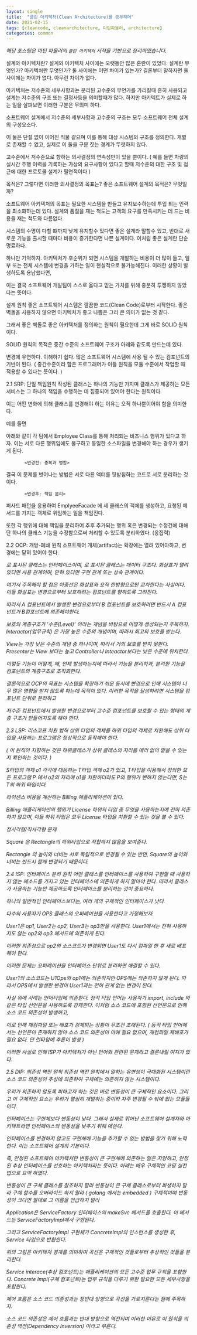 ```yaml
---
layout: single
title:  "클린 아키텍처(Clean Architecture)를 공부하며"
date: 2021-02-15
tags: [cleancode, cleanarchitecture, 마틴파울러, architecture]
categories: common
---
```


_해당 포스팅은 마틴 파울러의 `클린 아키텍처` 서적을 기반으로 정리하였습니다._

설계와 아키텍처란?
설계와 아키텍처 사이에는 오랫동안 많은 혼란이 있었다. 설계란 무엇인가? 아키텍처란 무엇인가? 둘 사이에는 어떤 차이가 있는가? 결론부터 말하자면 둘 사이에는 차이가 없다. 아무런 차이가 없다.

아키텍처는 저수준의 세부사항과는 분리된 고수준의 무언가를 가리킬때 흔히 사용되고 설계는 저수준의 구조 또는 결정사등을 의미할때가 많다. 하지만 아키텍트가 실제로 하는 일을 살펴보면 이러한 구분은 무의미 하다.

소프트웨어 설계에서 저수준의 세부사항과 고수준의 구조는 모두 소프트웨어 전체 설계의 구성요소다.

이 둘은 단절 없이 이어진 직물 같으며 이를 통해 대상 시스템의 구조를 정의한다. 개별로 존재할 수 없고, 실제로 이 둘을 구분 짓는 경계가 뚜렷하지 않다.

고수준에서 저수준으로 향하는 의사결정의 연속성만이 있을 뿐이다.
( 예를 들면 차량의 실시간 주행 이력을 기록하는 가상의 요구사항이 있다고 할때 저수준의 대한 구조 및 접근에 대한 프로토콜 설계가 필연적이다 )


목적은?
그렇다면 이러한 의사결정의 목표는? 좋은 소프트웨어 설계의 목적은?  무엇일까?  

소프트웨어 아키텍처의 목표는 필요한 시스템을 만들고 유지보수하는데 투입 되는 인력을 최소화하는데 있다. 설계의 품질을 재는 척도는 고객의 요구를 만족시키는 데 드는 비용을 재는 척도와 다름없다. 

시스템의 수명이 다할 떄까지 낮게 유지할수 있다면 좋은 설계라 말할수 있고, 반대로 새로운 기능을 출시할 때마다 비용이 증가한다면 나쁜 설계이다. 이처럼 좋은 설계란 단순명료하다.



하나만 기억하자. 아키텍처가 후순위가 되면 시스템을 개발하는 비용이 더 많이 들고, 일부 또는 전체 시스템에 변경을 가하는 일이 현실적으로 불가능해진다. 이러한 상황이 발생하도록 용납했다면,

이는 결국 소프트웨어 개발팀이 스스로 옳다고 믿는 가치를 위해 충분히 투쟁하지 않았다는 뜻이다.

설계 원칙
좋은 소프트웨어 시스템은 깔끔한 코드(Clean Code)로부터 시작한다. 좋은 벽돌을 사용하지 않으면 아키텍처가 좋고 나쁨은 그리 큰 의미가 없는 것 같다. 

그래서 좋은 벽돌로 좋은 아키텍처를 정의하는 원칙이 필요한데 그게 바로 SOLID 원칙이다.

SOLID 원칙의 목적은 중간 수준의 소프트웨어 구조가 아래와 같도록 만드는데 있다. 

변경에 유연하다.
이해하기 쉽다.
많은 소프트웨어 시스템에 사용 될 수 있는 컴포넌트의 기반이 된다. 
( 중간수준이라 함은 프로그래머가 이들 원칙을 모듈 수준에서 작업할 때 적용할 수 있다는 뜻이다. )

2.1 SRP: 단일 책임원칙
작성된 클래스는 하나의 기능만 가지며 클래스가 제공하는 모든 서비스는 그 하나의 책임을 수행하는 데 집중되어 있어야 한다는 원칙이다.

이는 어떤 변화에 의해 클래스를 변경해야 하는 이유는 오직 하나뿐이어야 함을 의미한다.



예를 들면

아래와 같이 각 팀에서 Employee Class를 통해 처리되는 비즈니스 행위가 있다고 하자. 이는 서로 다른 행위임에도 불구하고 동일한 소스파일을 변경해야 하는 경우가 생기게 된다.



           <변경전: 중복과 병합>

결국 이 문제를 벗어나는 방법은 서로 다른 액터를 뒷받침하는 코드로 서로 분리하는 것이다.



           <변경후: 책임 분리>

퍼사드 패턴을 응용하여 EmplyeeFacade 에 세 클래스의 객체를 생성하고, 요청된 메서드를 가지는 객체로 위임하는 일을 책임진다. 

또한 각 행위에 대해 책임을 분리하여 추후 추가되는 행위 혹은 변경되는 수정건에 대해 단 하나의 클래스 기능을 수정함으로써 처리할 수 있도록 분리하였다. (응집력)



2.2 OCP: 개방-폐쇄 원칙
소프트웨어 개체(artifact)는 확장에는 열려 있어야하고, 변경에는 닫혀 있어야 한다.



<I>로 표시된 클래스는 인터페이스이며, <DS> 로 표시된 클래스는 데이터 구조다. 화살표가 열려 있다면 사용 관계이며, 닫혀 있다면 구현 관계 또는 상속 관계이다.

여기서 주목해야 할 점은 이중선은 화살표와 오직 한방향으로만 교차한다는 사실이다. 이들 화살표는 변경으로부터 보호하려는 컴포넌트를 향하도록 그려진다.

따라서 A 컴포넌트에서 발생한 변경으로부터 B 컴포넌트를 보호하려면 반드시 A 컴포넌트가 B컴포넌트에 의존해야한다.



보호의 계층구조가 '수준(Level)' 이라는 개념을 바탕으로 어떻게 생성되는지 주목하자. Interactor(업무규칙) 은 가장 높은 수준의 개념이며, 따라서 최고의 보호를 받는다. 

View는 가장 낮은 수준의 개념 중 하나이며, 따라서 거의 보호를 받지 못한다. Presenter는 View 보다는 높고 Controller나 Inteactor보다는 낮은 수준에 위치한다.

이렇듯 기능이 어떻게, 왜, 언제 발생하는지에 따라서 기능을 분리하과, 분리한 기능을 컴포넌트의 계층구조로 조직화한다. 

결론적으로 OCP의 목표는 시스템을 확장하기 쉬운 동시에 변경으로 인해 시스템이 너무 많은 영향을 받지 않도록 하는데 목적이 있다. 이러한 목적을 달성하려면 시스템을 컴포넌트 단위로 분리하고

저수준 컴포넌트에서 발생한 변경으로부터 고수준 컴포넌트를 보호할 수 있는 형태의 계층 구조가 만들어지도록 해야 한다.



2.3 LSP: 리스코프 치환 법칙
상위 타입의 객체를 하위 타입의 객체로 치환해도 상위 타입을 사용하는 프로그램은 정상적으로 동작해야 한다.

( 이 원칙이 지향하는 것은 하위클래스가 상위 클래스의 자리를 에러 없이 맡을 수 있는지 확인하는 것이다. )

S타입의 객체 o1 각각에 대응하는 T타입 객체 o2가 있고, T타입을 이용해서 정의한 모든 프로그램 P 에서 o2의 자리에 o1을 치환하더라도 P의 행위가 변하지 않는다면, S는 T의 하위 타입이다.



라이센스 비용을 계산하는 Billing 애플리케이션이 있다.

Billing 애플리케이션의 행위가 License 하위의 타입 중 무엇을 사용하는지에 전혀 의존하지 않으며, 이들 하위 타입은 모두 License 타입을 치환할 수 있는 것을 볼 수 있다.



정사각형/직사각형 문제


Square 은 Rectangle의 하위타입으로 적합하지 않음을 보여준다.

Rectangle 의 높이와 너비는 서로 독립적으로 변경될 수 있는 반면, Square의 높이와 너비는 반드시 함께 변경되기 때문이다.



2.4 ISP: 인터페이스 분리 원칙
어떤 클래스를 인터페이스를 사용하여 구현할 때 사용하지 않는 메소드를 가지고 있는 인터페이스에 의존하게 하지 말아야 한다.
따라서 클래스가 사용하는 기능만 제공하도록 인터페이스를 분리하는 것이 중요하다.

하나의 일반적인 인터페이스보다는, 여러 개의 구체적인 인터페이스가 낫다.





다수의 사용자가 OPS 클래스의 오퍼레이션을 사용한다고 가정해보자.

User1은 op1, User2는 op2, User3는 op3만을 사용한다. User1에서는 전혀 사용하지도 않는 op2와 op3 메서드에 의존하게 된다.

이러한 의존성으로 op2의 소스코드가 변경되면 User1도 다시 컴파일 한 후 새로 배포해야 한다.



이러한 문제는 오퍼레이션을 인터페이스 단위로 분리하면 해결할 수 있다.

User1의 소스코드는 U1Ops와 op1에는 의존하지만 OPS에는 의존하지 않게 된다. 따라서 OPS에서 발생한 변경이 User1과는 전혀 관계 없는 변경이 된다.

사실 위에 사례는 언어타입에 의존한다. 정적 타입 언어는 사용자가 import, include 와 같은 타입 선언문을 사용하도록 강제한다. 이처럼 소스 코드에 포함된 선언문으로 인해 소스 코드 의존성이 발생하고, 

이로 인해 재컴파일 또는 배포가 강제되는 상황이 무조건  초래된다. ( 동적 타입 언어에서는 선언문이 존재하지 않아 소스 코드 의존성이 아예 필요 없으며, 재컴파일 재배포가 필요 없다. 단 런타임에 추론이 발생 )

이러한 사실로 인해 ISP가 아키텍처가 아닌 언어와 관련된 문제라고 결론내릴 여지가 있다.

2.5 DIP: 의존성 역전 원칙
의존성 역전 원칙에서 말하는 유연성이 극대화된 시스템이란 소스 코드 의존성이 추상에 의존하여 구체에는 의존하지 않는 시스템이다.

우리가 의존하지 않도록 피하고자 하는 것은 바로 변동성이 큰 구체적인 요소이다. 그리고 이 구체적인 요소는 우리가 열심히 개발하는 중이라 자주 변경될 수 밖에 없는 모듈들이다.

인터페이스는 구현체보다 변동성이 낮다. 그래서 실제로 뛰어난 소프트웨어 설계자와 아키텍트라면 인터페이스의 변동성을 낮추기 위해 애쓴다.

인터페이스를 변경하지 않고도 구현체에 기능을 추가할 수 있는 방법을 찾기 위해 노력한다. 이는 소프트웨어 설계의 기본이다.



즉, 안정된 소프트웨어 아키텍처란 변동성이 큰 구현체에 의존하는 일은 지양하고, 안정된 추상 인터페이스를 선호하는 아키텍처라는 뜻이다. 아래는 매우 구체적인 코딩 실전법으로 요약 하였다.

변동성이 큰 구체 클래스를 참조하지 말라
변동성이 큰 구체 클래스로부터 파생하지 말라
구체 함수를 오버라이드 하지 말라 ( golang 에서는 embedded )
구체적이며 변동성이 크다면 절대로 그 이름을 언급하지 말라


Application은 ServiceFactory 인터페이스의 makeSvc 메서드를 호출한다. 이 메서드는 ServiceFactoryImpl에서 구현된다.

그리고 ServiceFactoryImpl 구현체가 ConcreteImpl의 인스턴스를 생성한 후, Service 타입으로 반환한다.

위의 그림은 아키텍처 경계를 의미하며 곡선은 구체적인 것들로부터 추상적인 것들을 분리한다.

Service interace(추상 컴포넌트)는 애플리케이션의 모든 고수준 업무 규칙을 포함한다. Concrete Impl(구체 컴포넌트)는 업무 규칙을 다루기 위한 필요한 모든 세부사항을 포함한다.



제어 흐름은 소스 코드 의존성과는 정반대 방향으로 곡선을 가로지른다는 점에 주목하자.

소스 코드 의존성은 제어 흐름과는 반대 방향으로 역전되며 이러한 이유로 이 원칙을 의존성 역전(Dependency Inversion) 이라고 부른다.